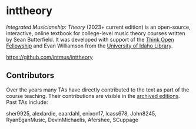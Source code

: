 # inttheory

*Integrated Musicianship: Theory* (2023+ current edition) is an open-source, interactive, online textbook for college-level music theory courses written by Sean Butterfield.
It was developed with support of the [Think Open Fellowship](https://www.lib.uidaho.edu/open/) and Evan Williamson from the [University of Idaho Library](https://www.lib.uidaho.edu/). 

<https://github.com/intmus/inttheory>

## Contributors

Over the years many TAs have directly contributed to the text as part of the course teaching. 
Their contributions are visible in the [archived editions](https://intmus.github.io/archive.html). 
Past TAs include:

sher9925, alexlardie, eaardahl, enixon17, lcass678, John8245, RyanEganMusic, DevinMichaelis, Afershee, SCuppage
